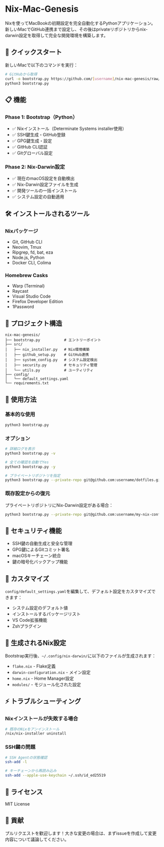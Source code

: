 # Nix-Mac-Genesis

Nixを使ってMacBookの初期設定を完全自動化するPythonアプリケーション。新しいMacでGitHub連携まで設定し、その後はprivateリポジトリからnix-darwin設定を取得して完全な開発環境を構築します。

## 🚀 クイックスタート

新しいMacで以下のコマンドを実行：

```bash
# GitHubから取得
curl -o bootstrap.py https://github.com/[username]/nix-mac-genesis/raw/main/bootstrap.py
python3 bootstrap.py
```

## 📋 機能

### Phase 1: Bootstrap（Python）
- ✅ Nixインストール（Determinate Systems installer使用）
- ✅ SSH鍵生成・GitHub登録
- ✅ GPG鍵生成・設定
- ✅ GitHub CLI認証
- ✅ Gitグローバル設定

### Phase 2: Nix-Darwin設定
- ✅ 現在のmacOS設定を自動検出
- ✅ Nix-Darwin設定ファイルを生成
- ✅ 開発ツールの一括インストール
- ✅ システム設定の自動適用

## 🛠️ インストールされるツール

### Nixパッケージ
- Git, GitHub CLI
- Neovim, Tmux
- Ripgrep, fd, bat, eza
- Node.js, Python
- Docker CLI, Colima

### Homebrew Casks
- Warp (Terminal)
- Raycast
- Visual Studio Code
- Firefox Developer Edition
- 1Password

## 📁 プロジェクト構造

```
nix-mac-genesis/
├── bootstrap.py           # エントリーポイント
├── src/
│   ├── nix_installer.py   # Nix環境構築
│   ├── github_setup.py    # GitHub連携
│   ├── system_config.py   # システム設定検出
│   ├── security.py        # セキュリティ管理
│   └── utils.py           # ユーティリティ
├── config/
│   └── default_settings.yaml
└── requirements.txt
```

## 🔧 使用方法

### 基本的な使用

```bash
python3 bootstrap.py
```

### オプション

```bash
# 詳細ログを表示
python3 bootstrap.py -v

# 全ての確認を自動でYes
python3 bootstrap.py -y

# プライベートリポジトリを指定
python3 bootstrap.py --private-repo git@github.com:username/dotfiles.git
```

### 既存設定からの復元

プライベートリポジトリにNix-Darwin設定がある場合：

```bash
python3 bootstrap.py --private-repo git@github.com:username/my-nix-config.git
```

## 🔐 セキュリティ機能

- SSH鍵の自動生成と安全な管理
- GPG鍵によるGitコミット署名
- macOSキーチェーン統合
- 鍵の暗号化バックアップ機能

## 📝 カスタマイズ

`config/default_settings.yaml`を編集して、デフォルト設定をカスタマイズできます：

- システム設定のデフォルト値
- インストールするパッケージリスト
- VS Code拡張機能
- Zshプラグイン

## 🔄 生成されるNix設定

Bootstrap実行後、`~/.config/nix-darwin/`に以下のファイルが生成されます：

- `flake.nix` - Flake定義
- `darwin-configuration.nix` - メイン設定
- `home.nix` - Home Manager設定
- `modules/` - モジュール化された設定

## ⚡ トラブルシューティング

### Nixインストールが失敗する場合

```bash
# 既存のNixをアンインストール
/nix/nix-installer uninstall
```

### SSH鍵の問題

```bash
# SSH Agentの状態確認
ssh-add -l

# キーチェーンから再読み込み
ssh-add --apple-use-keychain ~/.ssh/id_ed25519
```

## 📄 ライセンス

MIT License

## 🤝 貢献

プルリクエストを歓迎します！大きな変更の場合は、まずissueを作成して変更内容について議論してください。
